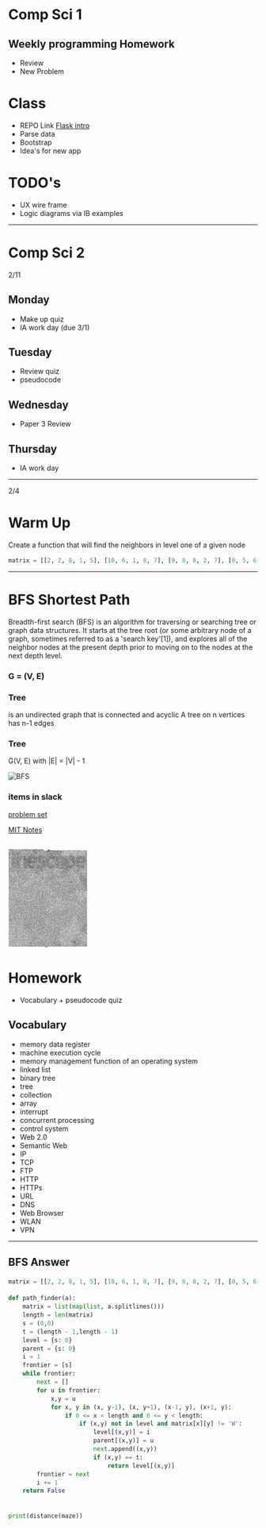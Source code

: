 # Comp Sci 1


## Weekly programming Homework
- Review
- New Problem


# Class
- REPO Link [Flask intro](https://github.com/kyle1james/flask_boiler)
- Parse data
- Bootstrap
- Idea's for new app


# TODO's
- UX wire frame
- Logic diagrams via IB examples


---
# Comp Sci 2
2/11
## Monday
- Make up quiz
- IA work day (due 3/1)

## Tuesday
- Review quiz
- pseudocode

## Wednesday
- Paper 3 Review

## Thursday
- IA work day

---
2/4
# Warm Up
Create a function that will find the neighbors in level one of a given node

```python
matrix = [[2, 2, 8, 1, 5], [10, 6, 1, 8, 7], [9, 8, 8, 2, 7], [0, 5, 6, 10, 3], [1, 3, 0, 3, 10]]
```
---
# BFS Shortest Path
Breadth-first search (BFS) is an algorithm for traversing or searching tree or graph data structures. It starts at the tree root (or some arbitrary node of a graph, sometimes referred to as a 'search key'[1]), and explores all of the neighbor nodes at the present depth prior to moving on to the nodes at the next depth level.

### G = (V, E)

### Tree
is an undirected graph that is connected and acyclic
A tree on n vertices has n-1 edges

### Tree
G(V, E) with |E| = |V| - 1

![BFS](bfs.gif)

### items in slack
[problem set](https://www.codewars.com/kata/5765870e190b1472ec0022a2)

[MIT Notes](https://ocw.mit.edu/courses/electrical-engineering-and-computer-science/6-006-introduction-to-algorithms-fall-2011/lecture-videos/MIT6_006F11_lec13.pdf)

![maze](maze.gif)
---
# Homework
- Vocabulary + pseudocode quiz

## Vocabulary
- memory data register
- machine execution cycle
- memory management function of an operating system
- linked list
- binary tree
- tree
- collection
- array
- interrupt
- concurrent processing
- control system
- Web 2.0
- Semantic Web
- IP
- TCP
- FTP
- HTTP
- HTTPs
- URL
- DNS
- Web Browser
- WLAN
- VPN
---
## BFS Answer

```python
matrix = [[2, 2, 8, 1, 5], [10, 6, 1, 8, 7], [9, 8, 8, 2, 7], [0, 5, 6, 10, 3], [1, 3, 0, 3, 10]]

def path_finder(a):
    matrix = list(map(list, a.splitlines()))
    length = len(matrix)
    s = (0,0)
    t = (length - 1,length - 1)
    level = {s: 0}
    parent = {s: 0}
    i = 1
    frontier = [s]
    while frontier:
        next = []
        for u in frontier:
            x,y = u
            for x, y in (x, y-1), (x, y+1), (x-1, y), (x+1, y):
                if 0 <= x < length and 0 <= y < length:
                    if (x,y) not in level and matrix[x][y] != 'W':
                        level[(x,y)] = i
                        parent[(x,y)] = u
                        next.append((x,y))
                        if (x,y) == t:
                            return level[(x,y)]
        frontier = next
        i += 1
    return False


print(distance(maze))
```
